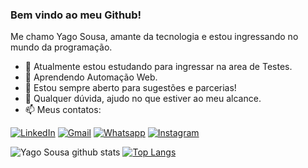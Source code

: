 ### Bem vindo ao meu Github!

Me chamo Yago Sousa, amante da tecnologia e estou ingressando no mundo da programação.

- :telescope: Atualmente estou estudando para ingressar na area de Testes.
- :seedling: Aprendendo Automação Web.
- :thinking: Estou sempre aberto para sugestões e parcerias!
- :speech_balloon: Qualquer dúvida, ajudo no que estiver ao meu alcance.
- :mailbox: Meus contatos:

[![LinkedIn](https://img.shields.io/badge/LinkedIn-0077B5?style=for-the-badge&logo=linkedin&logoColor=white)](https://www.linkedin.com/in/yago-sousa/) [![Gmail](https://img.shields.io/badge/Gmail-D14836?style=for-the-badge&logo=gmail&logoColor=white)](mailto:yago.os@gmail.com) [![Whatsapp](https://img.shields.io/badge/WhatsApp-25D366?style=for-the-badge&logo=whatsapp&logoColor=white)](https://api.whatsapp.com/send?phone=5561981051013&text=Ol%C3%A1%20vi%20teu%20GitHub%2C%20gostaria%20de%20conversar...) [![Instagram](https://img.shields.io/badge/Instagram-E4405F?style=for-the-badge&logo=instagram&logoColor=white)](https://www.instagram.com/yago.os/)

![Yago Sousa github stats](http://github-readme-stats.vercel.app/api?username=Yago-Sousa&show_icons=true&theme=radical) 
[![Top Langs](https://github-readme-stats.vercel.app/api/top-langs/?username=Yago-Sousa&layout=compact)](https://githhub.com/anuraghazra/github-readme-stats)
